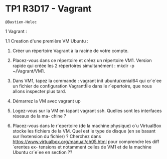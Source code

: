 # TP1 R3D17 - Vagrant

```
@Bastien-Helec
```

1 Vagrant :

1.1 Creation d'une première VM Ubuntu : 

1. Créer un répertoire Vagrant à la racine de votre compte.

2. Placez-vous dans ce répertoire et créez un répertoire VM1. Version rapide qui créée les 2 répertoires simultanément : mkdir -p ~/Vagrant/VM1.

3. Dans VM1, tapez la commande : vagrant init ubuntu/xenial64 qui cr´e´ee un fichier de configuration Vagrantfile dans le r´epertoire, que nous allons inspecter plus tard.

4. Démarrez la VM avec vagrant up
   
5. Logez-vous sur la VM en tapant vagrant ssh. Quelles sont les interfaces réseaux de la ma-
chine ?
1. Placez-vous dans le r´epertoire (de la machine physique) o`u VirtualBox stocke les fichiers
de la VM. Quel est le type de disque (en se basant sur l’extension du fichier) ? Cherchez
dans https://www.virtualbox.org/manual/ch05.html pour comprendre les diff´erentes ex-
tensions et notamment celles de VM1 et de la machine Ubuntu cr´e´ee en section ??
